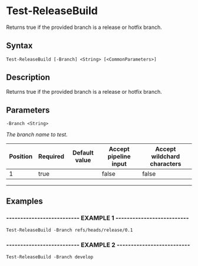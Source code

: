 

# Test-ReleaseBuild

Returns true if the provided branch is a release or hotfix branch.
## Syntax

    Test-ReleaseBuild [-Branch] <String> [<CommonParameters>]


## Description

Returns true if the provided branch is a release or hotfix branch.





## Parameters

    
    -Branch <String>
_The branch name to test._

| Position | Required | Default value | Accept pipeline input | Accept wildchard characters |
| -------- | -------- | ------------- | --------------------- | --------------------------- |
| 1 | true |  | false | false |


----

    

## Examples

### -------------------------- EXAMPLE 1 --------------------------
    Test-ReleaseBuild -Branch refs/heads/release/0.1






























### -------------------------- EXAMPLE 2 --------------------------
    Test-ReleaseBuild -Branch develop































